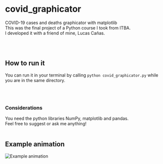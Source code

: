 # covid_graphicator  
COVID-19 cases and deaths graphicator with matplotlib  
This was the final project of a Python course I took from ITBA.  
I developed it with a friend of mine, Lucas Cañas.  

<br><br/>
## How to run it  
You can run it in your terminal by calling `python covid_graphicator.py` while you are in the same directory.  

<br><br/>
### Considerations  
You need the python libraries NumPy, matplotlib and pandas.  
Feel free to suggest or ask me anything!
<br><br/>
## Example animation  
![Example animation](example.gif)
